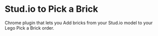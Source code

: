# Stud.io to Pick a Brick

Chrome plugin that lets you Add bricks from your Stud.io model to your Lego Pick a Brick order.
